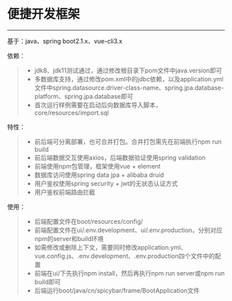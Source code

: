 # 便捷开发框架

------

基于：java、spring boot2.1.x、vue-cli3.x

依赖：
> * jdk8、jdk11测试通过，通过修改根目录下pom文件中java.version即可
> * 多数据库支持，通过修改pom.xml中的jdbc依赖，以及application.yml文件中spring.datasource.driver-class-name、spring.jpa.database-platform、spring.jpa.database即可
> * 首次运行样例需要在启动后向数据库导入脚本，core/resources/import.sql

特性：
> * 前后端可分离部署，也可合并打包。合并打包需先在前端执行npm run build
> * 前后端数据交互使用axios，后端数据验证使用spring validation
> * 前端使用npm包管理，框架使用vue + element
> * 数据库访问使用spring data jpa + alibaba druid
> * 用户鉴权使用spring security + jwt的无状态认证方式
> * 用户鉴权前端路由拦截

使用：
> * 后端配置文件在boot/resources/config/
> * 前端配置文件在ui/.env.development、ui/.env.production，分别对应npm的server和build环境
> * 如需修改或删除上下文，需要同时修改application.yml、vue.config.js、.env.development、.env.production四个文件中的配置
> * 前端在ui/下先执行npm install，然后再执行npm run server或npm run build即可
> * 后端运行boot/java/cn/spicybar/frame/BootApplication文件
